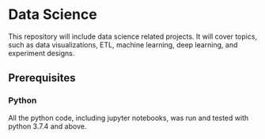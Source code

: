 # Data Science
This repository will include data science related projects. It will cover topics, such as data visualizations, ETL, machine learning, deep learning, and experiment designs.
## Prerequisites
### Python
All the python code, including jupyter notebooks, was run and tested with python 3.7.4 and above.
